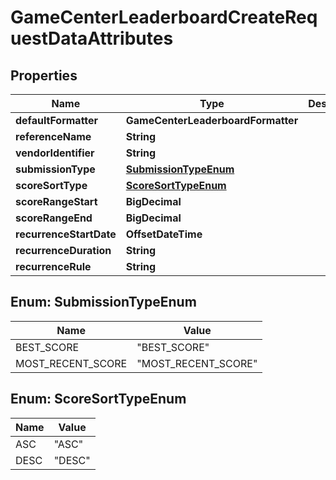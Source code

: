 

# GameCenterLeaderboardCreateRequestDataAttributes


## Properties

| Name | Type | Description | Notes |
|------------ | ------------- | ------------- | -------------|
|**defaultFormatter** | **GameCenterLeaderboardFormatter** |  |  |
|**referenceName** | **String** |  |  |
|**vendorIdentifier** | **String** |  |  |
|**submissionType** | [**SubmissionTypeEnum**](#SubmissionTypeEnum) |  |  |
|**scoreSortType** | [**ScoreSortTypeEnum**](#ScoreSortTypeEnum) |  |  |
|**scoreRangeStart** | **BigDecimal** |  |  [optional] |
|**scoreRangeEnd** | **BigDecimal** |  |  [optional] |
|**recurrenceStartDate** | **OffsetDateTime** |  |  [optional] |
|**recurrenceDuration** | **String** |  |  [optional] |
|**recurrenceRule** | **String** |  |  [optional] |



## Enum: SubmissionTypeEnum

| Name | Value |
|---- | -----|
| BEST_SCORE | &quot;BEST_SCORE&quot; |
| MOST_RECENT_SCORE | &quot;MOST_RECENT_SCORE&quot; |



## Enum: ScoreSortTypeEnum

| Name | Value |
|---- | -----|
| ASC | &quot;ASC&quot; |
| DESC | &quot;DESC&quot; |



